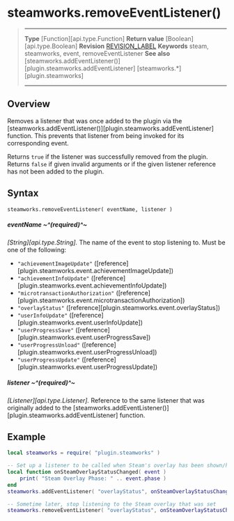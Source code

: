 # steamworks.removeEventListener()

> --------------------- ------------------------------------------------------------------------------------------
> __Type__              [Function][api.type.Function]
> __Return value__      [Boolean][api.type.Boolean]
> __Revision__          [REVISION_LABEL](REVISION_URL)
> __Keywords__          steam, steamworks, event, removeEventListener
> __See also__          [steamworks.addEventListener()][plugin.steamworks.addEventListener]
>						[steamworks.*][plugin.steamworks]
> --------------------- ------------------------------------------------------------------------------------------


## Overview

Removes a listener that was once added to the plugin via the [steamworks.addEventListener()][plugin.steamworks.addEventListener] function. This prevents that listener from being invoked for its corresponding event.

Returns `true` if the listener was successfully removed from the plugin. Returns `false` if given invalid arguments or if the given listener reference has not been added to the plugin.


## Syntax

	steamworks.removeEventListener( eventName, listener )

##### eventName ~^(required)^~
_[String][api.type.String]._ The name of the event to stop listening to. Must be one of the following:

* `"achievementImageUpdate"` ([reference][plugin.steamworks.event.achievementImageUpdate])
* `"achievementInfoUpdate"` ([reference][plugin.steamworks.event.achievementInfoUpdate])
* `"microtransactionAuthorization"` ([reference][plugin.steamworks.event.microtransactionAuthorization])
* `"overlayStatus"` ([reference][plugin.steamworks.event.overlayStatus])
* `"userInfoUpdate"` ([reference][plugin.steamworks.event.userInfoUpdate])
* `"userProgressSave"` ([reference][plugin.steamworks.event.userProgressSave])
* `"userProgressUnload"` ([reference][plugin.steamworks.event.userProgressUnload])
* `"userProgressUpdate"` ([reference][plugin.steamworks.event.userProgressUpdate])

##### listener ~^(required)^~
_[Listener][api.type.Listener]._ Reference to the same listener that was originally added to the [steamworks.addEventListener()][plugin.steamworks.addEventListener] function.


## Example

``````lua
local steamworks = require( "plugin.steamworks" )

-- Set up a listener to be called when Steam's overlay has been shown/hidden
local function onSteamOverlayStatusChanged( event )
	print( "Steam Overlay Phase: " .. event.phase )
end
steamworks.addEventListener( "overlayStatus", onSteamOverlayStatusChanged )

-- Sometime later, stop listening to the Steam overlay that was set
steamworks.removeEventListener( "overlayStatus", onSteamOverlayStatusChanged )
``````
